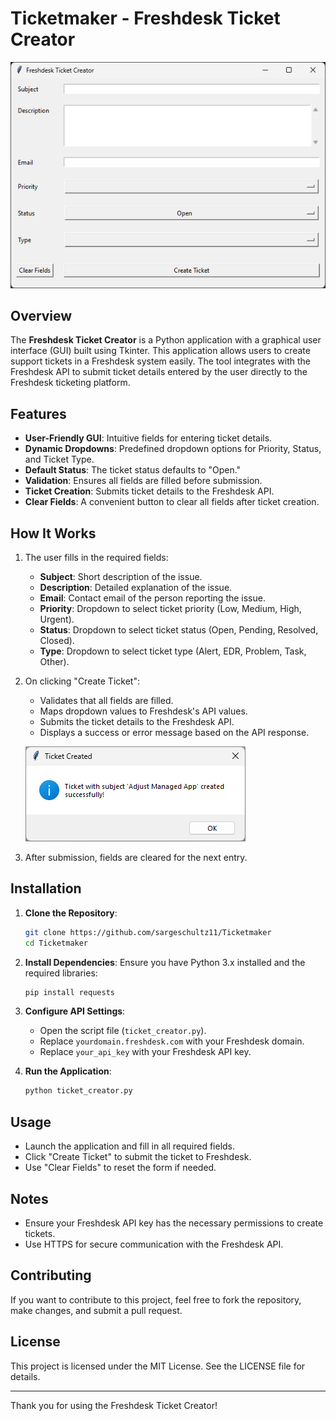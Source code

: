 # Ticketmaker - Freshdesk Ticket Creator

![Application Screenshot](images/screenshot.png)

## Overview

The **Freshdesk Ticket Creator** is a Python application with a graphical user interface (GUI) built using Tkinter. This application allows users to create support tickets in a Freshdesk system easily. The tool integrates with the Freshdesk API to submit ticket details entered by the user directly to the Freshdesk ticketing platform.

## Features

- **User-Friendly GUI**: Intuitive fields for entering ticket details.
- **Dynamic Dropdowns**: Predefined dropdown options for Priority, Status, and Ticket Type.
- **Default Status**: The ticket status defaults to "Open."
- **Validation**: Ensures all fields are filled before submission.
- **Ticket Creation**: Submits ticket details to the Freshdesk API.
- **Clear Fields**: A convenient button to clear all fields after ticket creation.

## How It Works

1. The user fills in the required fields:
   - **Subject**: Short description of the issue.
   - **Description**: Detailed explanation of the issue.
   - **Email**: Contact email of the person reporting the issue.
   - **Priority**: Dropdown to select ticket priority (Low, Medium, High, Urgent).
   - **Status**: Dropdown to select ticket status (Open, Pending, Resolved, Closed).
   - **Type**: Dropdown to select ticket type (Alert, EDR, Problem, Task, Other).

2. On clicking "Create Ticket":
   - Validates that all fields are filled.
   - Maps dropdown values to Freshdesk's API values.
   - Submits the ticket details to the Freshdesk API.
   - Displays a success or error message based on the API response.

   ![Success Message](images/successmessage.png)

3. After submission, fields are cleared for the next entry.

## Installation

1. **Clone the Repository**:
   ```bash
   git clone https://github.com/sargeschultz11/Ticketmaker
   cd Ticketmaker
   ```

2. **Install Dependencies**:
   Ensure you have Python 3.x installed and the required libraries:
   ```bash
   pip install requests
   ```

3. **Configure API Settings**:
   - Open the script file (`ticket_creator.py`).
   - Replace `yourdomain.freshdesk.com` with your Freshdesk domain.
   - Replace `your_api_key` with your Freshdesk API key.

4. **Run the Application**:
   ```bash
   python ticket_creator.py
   ```

## Usage

- Launch the application and fill in all required fields.
- Click "Create Ticket" to submit the ticket to Freshdesk.
- Use "Clear Fields" to reset the form if needed.

## Notes

- Ensure your Freshdesk API key has the necessary permissions to create tickets.
- Use HTTPS for secure communication with the Freshdesk API.

## Contributing

If you want to contribute to this project, feel free to fork the repository, make changes, and submit a pull request.

## License

This project is licensed under the MIT License. See the LICENSE file for details.

---

Thank you for using the Freshdesk Ticket Creator!

